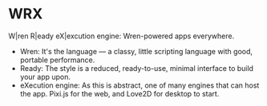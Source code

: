 # WRX
W|ren R|eady eX|excution engine: Wren-powered apps everywhere.

 * Wren: It's the language — a classy, little scripting language with good, portable performance.
 * Ready: The style is a reduced, ready-to-use, minimal interface to build your app upon.
 * eXecution engine: As this is abstract, one of many engines that can host the app. Pixi.js for the web, and Love2D for desktop to start.
